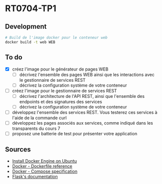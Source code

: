 # RT0704-TP1

## Development

```bash
# Build de l'image docker pour le conteneur web
docker build -t web WEB
```

## To do

- [x] créez l'image pour le générateur de pages WEB
  - [ ] décrivez l'ensemble des pages WEB ainsi que les interactions avec le gestionnaire de services REST
  - [ ] décrivez la configuration système de votre conteneur
- [ ] créez l'image pour le gestionnaire de services REST
  - [ ] décrivez l'architecture de l'API REST, ainsi que l'ensemble des endpoints et des signatures des services
  - [ ] décrivez la configuration système de votre conteneur
- [ ] développez l'ensemble des services REST. Vous testerez ces services à l'aide de la commande curl
- [ ] développez les pages associés aux services, comme indiqué dans les transparents du cours 7
- [ ] proposez une batterie de test pour présenter votre application

## Sources

- [Install Docker Engine on Ubuntu](https://docs.docker.com/engine/install/ubuntu/)
- [Docker - Dockerfile reference](https://docs.docker.com/engine/reference/builder/)
- [Docker - Compose specification](https://docs.docker.com/compose/compose-file/)
- [Flask's documentation](https://flask.palletsprojects.com/en/2.2.x/)
